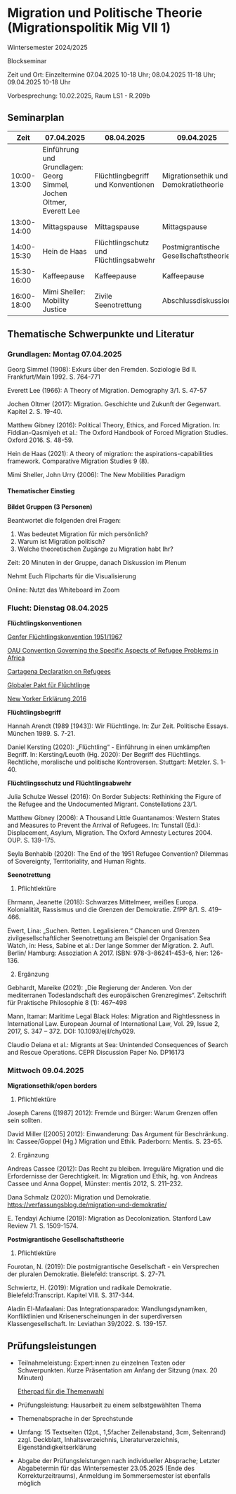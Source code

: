 <!--

author: Moritz Riemann
email:  riemann@philsem.uni-kiel.de
version: 0.1
language: en
narrator: UK English Female

\-->

# Migration und Politische Theorie (Migrationspolitik Mig VII 1)

Wintersemester 2024/2025

Blockseminar

Zeit und Ort: Einzeltermine 07.04.2025 10-18 Uhr; 08.04.2025 11-18 Uhr; 09.04.2025 10-18 Uhr  

Vorbesprechung: 10.02.2025, Raum LS1 - R.209b

## Seminarplan

|Zeit|07.04.2025|08.04.2025|09.04.2025|
|----|----|----|----|
|10:00-13:00|Einführung und Grundlagen: Georg Simmel, Jochen Oltmer, Everett Lee|Flüchtlingbegriff und Konventionen|Migrationsethik und Demokratietheorie|
|13:00-14:00|Mittagspause|Mittagspause|Mittagspause|
|14:00-15:30|Hein de Haas|Flüchtlingschutz und Flüchtlingsabwehr|Postmigrantische Gesellschaftstheorie|
|15:30-16:00|Kaffeepause|Kaffeepause|Kaffeepause|
|16:00-18:00|Mimi Sheller: Mobility Justice|Zivile Seenotrettung|Abschlussdiskussion|

## Thematische Schwerpunkte und Literatur

### Grundlagen: Montag 07.04.2025

Georg Simmel (1908): Exkurs über den Fremden. Soziologie Bd II. Frankfurt/Main 1992. S. 764-771

Everett Lee (1966): A Theory of Migration. Demography 3/1. S. 47-57

Jochen Oltmer (2017): Migration. Geschichte und Zukunft der Gegenwart. Kapitel 2. S. 19-40. 

Matthew Gibney (2016): Political Theory, Ethics, and Forced Migration. In: Fiddian-Qasmiyeh et al.: The Oxford Handbook of Forced Migration Studies. Oxford 2016. S. 48-59.  

Hein de Haas (2021): A theory of migration: the aspirations-capabilities framework. Comparative Migration Studies 9 (8).

Mimi Sheller, John Urry (2006): The New Mobilities Paradigm

#### Thematischer Einstieg

**Bildet Gruppen (3 Personen)**

Beantwortet die folgenden drei Fragen:

1. Was bedeutet Migration für mich persönlich?
2. Warum ist Migration politisch?
3. Welche theoretischen Zugänge zu Migration habt Ihr?

Zeit: 20 Minuten in der Gruppe, danach Diskussion im Plenum

Nehmt Euch Flipcharts für die Visualisierung

Online: Nutzt das Whiteboard im Zoom

### Flucht: Dienstag 08.04.2025

**Flüchtlingskonventionen**

[Genfer Flüchtlingskonvention 1951/1967](https://www.uno-fluechtlingshilfe.de/hilfe-weltweit/fluechtlingsschutz/genfer-fluechtlingskonvention)

[OAU Convention Governing the Specific Aspects of Refugee Problems in Africa](https://au.int/sites/default/files/treaties/36400-treaty-36400-treaty-oau_convention_1963.pdf)

[Cartagena Declaration on Refugees](https://www.oas.org/dil/1984_cartagena_declaration_on_refugees.pdf)

[Globaler Pakt für Flüchtlinge](https://www.unhcr.org/de/was-wir-tun/der-globale-pakt-fuer-fluechtlinge)

[New Yorker Erklärung 2016](https://www.unhcr.org/dach/wp-content/uploads/sites/27/2017/05/New-Yorker-Erkl%C3%A4rung-Kurzinformation.pdf)

**Flüchtlingsbegriff** 

Hannah Arendt (1989 [1943]): Wir Flüchtlinge. In: Zur Zeit. Politische Essays. München 1989. S. 7-21.

Daniel Kersting (2020): „Flüchtling“ - Einführung in einen umkämpften Begriff. In: Kersting/Leuoth (Hg. 2020): Der Begriff des Flüchtlings. Rechtliche, moralische und politische Kontroversen. Stuttgart: Metzler. S. 1-40.

**Flüchtlingsschutz und Flüchtlingsabwehr**

Julia Schulze Wessel (2016): On Border Subjects: Rethinking the Figure of the Refugee and the Undocumented Migrant. Constellations 23/1. 

Matthew Gibney (2006): A Thousand Little Guantanamos: Western States and Measures to Prevent the Arrival of Refugees. In: Tunstall (Ed.): Displacement, Asylum, Migration. The Oxford Amnesty Lectures 2004. OUP. S. 139-175.

Seyla Benhabib (2020): The End of the 1951 Refugee Convention? Dilemmas of Sovereignty, Territoriality, and Human Rights.

**Seenotrettung**

1. Pflichtlektüre

Ehrmann, Jeanette (2018): Schwarzes Mittelmeer, weißes Europa. Kolonialität, Rassismus und die Grenzen der Demokratie. ZfPP 8/1. S. 419–466.

Ewert, Lina: „Suchen. Retten. Legalisieren.“ Chancen und Grenzen zivilgesellschaftlicher Seenotrettung am Beispiel der Organisation Sea Watch, in: Hess, Sabine et al.: Der lange Sommer der Migration. 2. Aufl. Berlin/ Hamburg: Assoziation A 2017. ISBN: 978-3-86241-453-6, hier: 126-136.

2.  Ergänzung

Gebhardt, Mareike (2021): „Die Regierung der Anderen. Von der  mediterranen Todeslandschaft des europäischen Grenzregimes“. Zeitschrift  für Praktische Philosophie 8 (1): 467–498

Mann, Itamar: Maritime Legal Black Holes: Migration and Rightlessness in International Law. European Journal of International Law, Vol. 29, Issue 2, 2017, S. 347 – 372. DOI: 10.1093/ejil/chy029.

Claudio Deiana et al.: Migrants at Sea: Unintended Consequences of Search and Rescue Operations. CEPR Discussion Paper No. DP16173

### Mittwoch 09.04.2025

**Migrationsethik/open borders**

1. Pflichtlektüre

Joseph Carens ([1987] 2012): Fremde und Bürger: Warum Grenzen offen sein sollten.

David Miller ([2005] 2012): Einwanderung: Das Argument für Beschränkung. In: Cassee/Goppel (Hg.) Migration und Ethik. Paderborn: Mentis. S. 23-65.

2.  Ergänzung

Andreas Cassee (2012): Das Recht zu bleiben. Irreguläre Migration und die Erfordernisse der Gerechtigkeit. In: Migration und Ethik, hg. von Andreas Cassee und Anna Goppel, Münster: mentis 2012, S. 211–232.

Dana Schmalz (2020): Migration und Demokratie. https://verfassungsblog.de/migration-und-demokratie/ 

E. Tendayi Achiume (2019): Migration as Decolonization. Stanford Law Review 71. S. 1509-1574.

**Postmigrantische Gesellschaftstheorie**

1. Pflichtlektüre

Fourotan, N. (2019): Die postmigrantische Gesellschaft - ein Versprechen der pluralen Demokratie. Bielefeld: transcript. S. 27-71.

Schwiertz, H. (2019): Migration und radikale Demokratie. Bielefeld:Transcript. Kapitel VIII. S. 317-344. 

Aladin El-Mafaalani: Das Integrationsparadox: Wandlungsdynamiken, Konfliktlinien und Krisenerscheinungen in der superdiversen Klassengesellschaft. In: Leviathan 39/2022. S. 139-157. 

## Prüfungsleistungen

* Teilnahmeleistung: Expert:innen zu einzelnen Texten oder Schwerpunkten. Kurze Präsentation am Anfang der Sitzung (max. 20 Minuten)

  [Etherpad für die Themenwahl](https://pad.riseup.net/p/MigPol-keep)

* Prüfungsleistung: Hausarbeit zu einem selbstgewählten Thema

* Themenabsprache in der Sprechstunde  

* Umfang: 15 Textseiten (12pt., 1,5facher Zeilenabstand, 3cm, Seitenrand) zzgl. Deckblatt, Inhaltsverzeichnis, Literaturverzeichnis, Eigenständigkeitserklärung

* Abgabe der Prüfungsleistungen nach individueller Absprache; Letzter Abgabetermin für das Wintersemester 23.05.2025 (Ende des Korrekturzeitraums), Anmeldung im Sommersemester ist ebenfalls möglich


